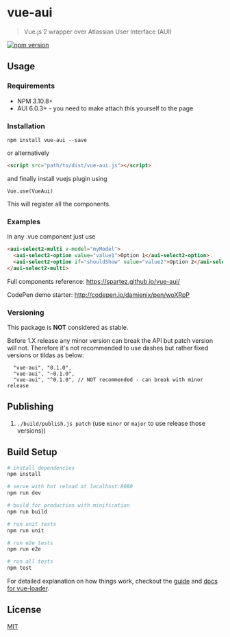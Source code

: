 # vue-aui

> Vue.js 2 wrapper over Atlassian User Interface (AUI)

[![npm version](https://badge.fury.io/js/vue-aui.svg)](https://badge.fury.io/js/vue-aui)

## Usage

### Requirements

* NPM 3.10.8+
* AUI 6.0.3+ - you need to make attach this yourself to the page

### Installation

```
npm install vue-aui --save
```

or alternatively

```html
<script src="path/to/dist/vue-aui.js"></script>
```
and finally install vuejs plugin using

```ecmascript
Vue.use(VueAui)
```
This will register all the components.

### Examples
In any .vue component just use
```html
<aui-select2-multi v-model="myModel">
  <aui-select2-option value="value1">Option 1</aui-select2-option>
  <aui-select2-option if="shouldShow" value="value2">Option 2</aui-select2-option>
</aui-select2-multi>
```

Full components reference: https://spartez.github.io/vue-aui/

CodePen demo starter: http://codepen.io/damienix/pen/woXRpP

### Versioning
This package is **NOT** considered as stable. 

Before 1.X release any minor version can break the API but patch version will not.
Therefore it's not recommended to use dashes but rather fixed versions or tildas as below:

```
  "vue-aui", "0.1.0",
  "vue-aui", "~0.1.0",
  "vue-aui", "^0.1.0", // NOT recommended - can break with minor release
```

## Publishing

1. `./build/publish.js patch` (use `minor` or `major` to use release those versions))

## Build Setup

``` bash
# install dependencies
npm install

# serve with hot reload at localhost:8080
npm run dev

# build for production with minification
npm run build

# run unit tests
npm run unit

# run e2e tests
npm run e2e

# run all tests
npm test
```

For detailed explanation on how things work, checkout the [guide](http://vuejs-templates.github.io/webpack/) and [docs for vue-loader](http://vuejs.github.io/vue-loader).

## License
[MIT](LICENSE.md)
